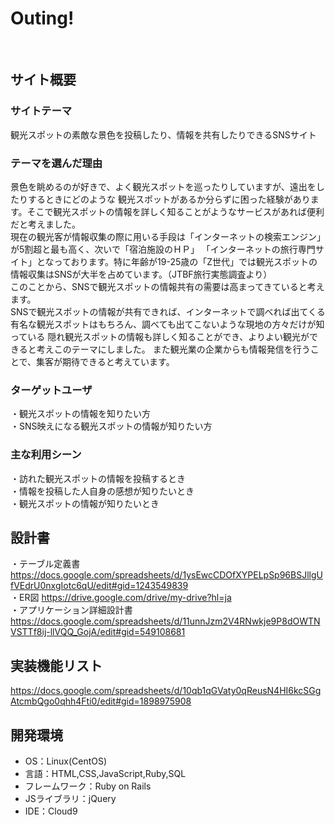 # Outing!
​
## サイト概要
### サイトテーマ
観光スポットの素敵な景色を投稿したり、情報を共有したりできるSNSサイト
​
### テーマを選んだ理由
景色を眺めるのが好きで、よく観光スポットを巡ったりしていますが、遠出をしたりするときにどのような
観光スポットがあるか分らずに困った経験があります。そこで観光スポットの情報を詳しく知ることがようなサービスがあれば便利だと考えました。<br>
現在の観光客が情報収集の際に用いる手段は「インターネットの検索エンジン」が5割超と最も高く、次いで「宿泊施設のＨＰ」
「インターネットの旅行専門サイト」となっております。特に年齢が19-25歳の「Z世代」では観光スポットの情報収集はSNSが大半を占めています。（JTBF旅行実態調査より）<br>
このことから、SNSで観光スポットの情報共有の需要は高まってきていると考えます。<br>
SNSで観光スポットの情報が共有できれば、インターネットで調べれば出てくる有名な観光スポットはもちろん、調べても出てこないような現地の方々だけが知っている
隠れ観光スポットの情報も詳しく知ることができ、よりよい観光ができると考えこのテーマにしました。
また観光業の企業からも情報発信を行うことで、集客が期待できると考えています。

### ターゲットユーザ
・観光スポットの情報を知りたい方<br>
・SNS映えになる観光スポットの情報が知りたい方
​
### 主な利用シーン
・訪れた観光スポットの情報を投稿するとき<br>
・情報を投稿した人自身の感想が知りたいとき<br>
・観光スポットの情報が知りたいとき
​
## 設計書
・テーブル定義書 https://docs.google.com/spreadsheets/d/1ysEwcCDOfXYPELpSp96BSJllgUfVEdrU0nxgIotc6qU/edit#gid=1243549839<br>
・ER図 https://drive.google.com/drive/my-drive?hl=ja<br>
・アプリケーション詳細設計書 https://docs.google.com/spreadsheets/d/11unnJzm2V4RNwkje9P8dOWTNVSTTf8ij-llVQQ_GojA/edit#gid=549108681<br>

## 実装機能リスト
https://docs.google.com/spreadsheets/d/10qb1qGVaty0qReusN4HI6kcSGgAtcmbQgo0qhh4Fti0/edit#gid=1898975908
​
## 開発環境
- OS：Linux(CentOS)
- 言語：HTML,CSS,JavaScript,Ruby,SQL
- フレームワーク：Ruby on Rails
- JSライブラリ：jQuery
- IDE：Cloud9


​

